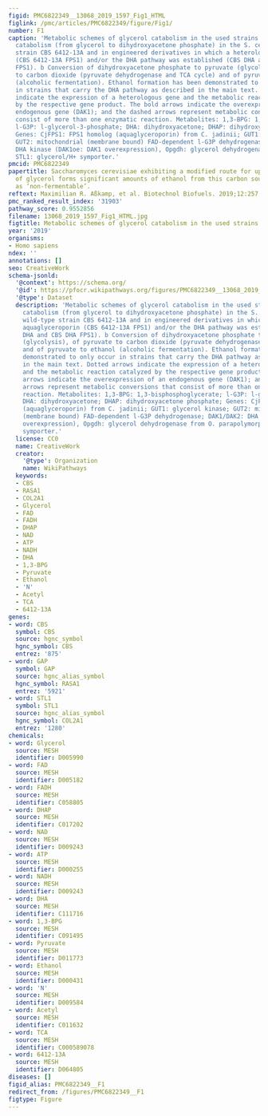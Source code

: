 ```yaml
---
figid: PMC6822349__13068_2019_1597_Fig1_HTML
figlink: /pmc/articles/PMC6822349/figure/Fig1/
number: F1
caption: 'Metabolic schemes of glycerol catabolism in the used strains. a Glycerol
  catabolism (from glycerol to dihydroxyacetone phosphate) in the S. cerevisiae wild-type
  strain CBS 6412-13A and in engineered derivatives in which a heterologous aquaglyceroporin
  (CBS 6412-13A FPS1) and/or the DHA pathway was established (CBS DHA and CBS DHA
  FPS1). b Conversion of dihydroxyacetone phosphate to pyruvate (glycolysis), of pyruvate
  to carbon dioxide (pyruvate dehydrogenase and TCA cycle) and of pyruvate to ethanol
  (alcoholic fermentation). Ethanol formation has been demonstrated to only occur
  in strains that carry the DHA pathway as described in the main text. Dotted arrows
  indicate the expression of a heterologous gene and the metabolic reaction catalyzed
  by the respective gene product. The bold arrows indicate the overexpression of an
  endogenous gene (DAK1); and the dashed arrows represent metabolic conversions that
  consist of more than one enzymatic reaction. Metabolites: 1,3-BPG: 1,3-bisphosphoglycerate;
  l-G3P: l-glycerol-3-phosphate; DHA: dihydroxyacetone; DHAP: dihydroxyacetone phosphate;
  Genes: CjFPS1: FPS1 homolog (aquaglyceroporin) from C. jadinii; GUT1: glycerol kinase;
  GUT2: mitochondrial (membrane bound) FAD-dependent l-G3P dehydrogenase; DAK1/DAK2:
  DHA kinase (DAK1oe: DAK1 overexpression), Opgdh: glycerol dehydrogenase from O. parapolymorpha;
  STL1: glycerol/H+ symporter.'
pmcid: PMC6822349
papertitle: Saccharomyces cerevisiae exhibiting a modified route for uptake and catabolism
  of glycerol forms significant amounts of ethanol from this carbon source considered
  as ‘non-fermentable’.
reftext: Maximilian R. Aßkamp, et al. Biotechnol Biofuels. 2019;12:257.
pmc_ranked_result_index: '31903'
pathway_score: 0.9552856
filename: 13068_2019_1597_Fig1_HTML.jpg
figtitle: Metabolic schemes of glycerol catabolism in the used strains
year: '2019'
organisms:
- Homo sapiens
ndex: ''
annotations: []
seo: CreativeWork
schema-jsonld:
  '@context': https://schema.org/
  '@id': https://pfocr.wikipathways.org/figures/PMC6822349__13068_2019_1597_Fig1_HTML.html
  '@type': Dataset
  description: 'Metabolic schemes of glycerol catabolism in the used strains. a Glycerol
    catabolism (from glycerol to dihydroxyacetone phosphate) in the S. cerevisiae
    wild-type strain CBS 6412-13A and in engineered derivatives in which a heterologous
    aquaglyceroporin (CBS 6412-13A FPS1) and/or the DHA pathway was established (CBS
    DHA and CBS DHA FPS1). b Conversion of dihydroxyacetone phosphate to pyruvate
    (glycolysis), of pyruvate to carbon dioxide (pyruvate dehydrogenase and TCA cycle)
    and of pyruvate to ethanol (alcoholic fermentation). Ethanol formation has been
    demonstrated to only occur in strains that carry the DHA pathway as described
    in the main text. Dotted arrows indicate the expression of a heterologous gene
    and the metabolic reaction catalyzed by the respective gene product. The bold
    arrows indicate the overexpression of an endogenous gene (DAK1); and the dashed
    arrows represent metabolic conversions that consist of more than one enzymatic
    reaction. Metabolites: 1,3-BPG: 1,3-bisphosphoglycerate; l-G3P: l-glycerol-3-phosphate;
    DHA: dihydroxyacetone; DHAP: dihydroxyacetone phosphate; Genes: CjFPS1: FPS1 homolog
    (aquaglyceroporin) from C. jadinii; GUT1: glycerol kinase; GUT2: mitochondrial
    (membrane bound) FAD-dependent l-G3P dehydrogenase; DAK1/DAK2: DHA kinase (DAK1oe: DAK1
    overexpression), Opgdh: glycerol dehydrogenase from O. parapolymorpha; STL1: glycerol/H+
    symporter.'
  license: CC0
  name: CreativeWork
  creator:
    '@type': Organization
    name: WikiPathways
  keywords:
  - CBS
  - RASA1
  - COL2A1
  - Glycerol
  - FAD
  - FADH
  - DHAP
  - NAD
  - ATP
  - NADH
  - DHA
  - 1,3-BPG
  - Pyruvate
  - Ethanol
  - 'N'
  - Acetyl
  - TCA
  - 6412-13A
genes:
- word: CBS
  symbol: CBS
  source: hgnc_symbol
  hgnc_symbol: CBS
  entrez: '875'
- word: GAP
  symbol: GAP
  source: hgnc_alias_symbol
  hgnc_symbol: RASA1
  entrez: '5921'
- word: STL1
  symbol: STL1
  source: hgnc_alias_symbol
  hgnc_symbol: COL2A1
  entrez: '1280'
chemicals:
- word: Glycerol
  source: MESH
  identifier: D005990
- word: FAD
  source: MESH
  identifier: D005182
- word: FADH
  source: MESH
  identifier: C058805
- word: DHAP
  source: MESH
  identifier: C017202
- word: NAD
  source: MESH
  identifier: D009243
- word: ATP
  source: MESH
  identifier: D000255
- word: NADH
  source: MESH
  identifier: D009243
- word: DHA
  source: MESH
  identifier: C111716
- word: 1,3-BPG
  source: MESH
  identifier: C091495
- word: Pyruvate
  source: MESH
  identifier: D011773
- word: Ethanol
  source: MESH
  identifier: D000431
- word: 'N'
  source: MESH
  identifier: D009584
- word: Acetyl
  source: MESH
  identifier: C011632
- word: TCA
  source: MESH
  identifier: C000589078
- word: 6412-13A
  source: MESH
  identifier: D064805
diseases: []
figid_alias: PMC6822349__F1
redirect_from: /figures/PMC6822349__F1
figtype: Figure
---
```

